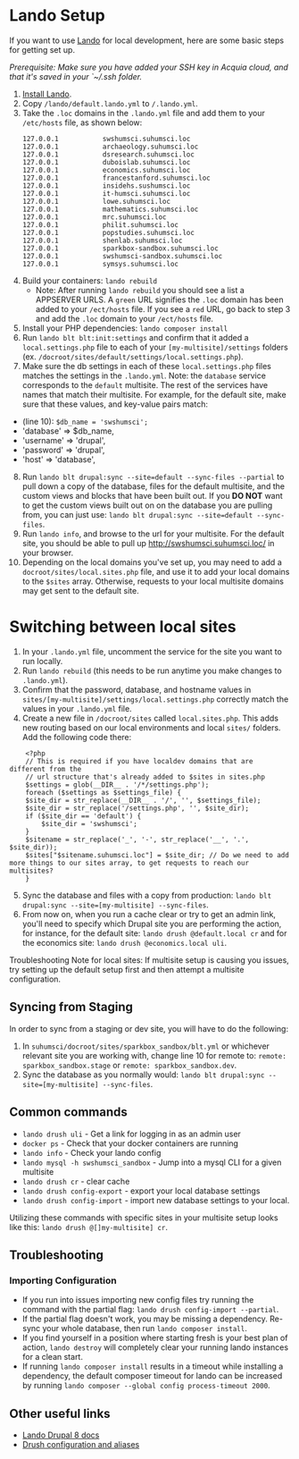# Lando Setup

If you want to use [Lando](https://lando.dev/) for local development, here are some basic steps for getting set up.

_Prerequisite: Make sure you have added your SSH key in Acquia cloud, and that it's saved in your `~/.ssh folder._

1. [Install Lando](https://lando.dev/download/).
2. Copy `/lando/default.lando.yml` to `/.lando.yml`.
3. Take the `.loc` domains in the `.lando.yml` file and add them to your `/etc/hosts` file, as shown below:
    ```
    127.0.0.1           swshumsci.suhumsci.loc
    127.0.0.1           archaeology.suhumsci.loc
    127.0.0.1           dsresearch.suhumsci.loc
    127.0.0.1           duboislab.suhumsci.loc
    127.0.0.1           economics.suhumsci.loc
    127.0.0.1           francestanford.suhumsci.loc
    127.0.0.1           insidehs.sushumsci.loc
    127.0.0.1           it-humsci.suhumsci.loc
    127.0.0.1           lowe.suhumsci.loc
    127.0.0.1           mathematics.suhumsci.loc
    127.0.0.1           mrc.suhumsci.loc
    127.0.0.1           philit.suhumsci.loc
    127.0.0.1           popstudies.suhumsci.loc
    127.0.0.1           shenlab.suhumsci.loc
    127.0.0.1           sparkbox-sandbox.suhumsci.loc
    127.0.0.1           swshumsci-sandbox.suhumsci.loc
    127.0.0.1           symsys.suhumsci.loc
    ```
4. Build your containers: `lando rebuild`
    * Note: After running `lando rebuild` you should see a list a APPSERVER URLS. A `green` URL signifies the `.loc` domain has been added to your `/ect/hosts` file. If you see a `red` URL, go back to step 3 and add the `.loc` domain to your `/ect/hosts` file.
5. Install your PHP dependencies: `lando composer install`
6. Run `lando blt blt:init:settings` and confirm that it added a `local.settings.php` file to each of your `[my-multisite]/settings` folders (ex. `/docroot/sites/default/settings/local.settings.php`).
7. Make sure the db settings in each of these `local.settings.php` files matches the settings in the `.lando.yml`. Note: the `database` service corresponds to the `default` multisite. The rest of the services have names that match their multisite. For example, for the default site, make sure that these values, and key-value pairs match:
- (line 10): `$db_name = 'swshumsci';`
- 'database' => $db_name,
- 'username' => 'drupal',
- 'password' => 'drupal',
- 'host' => 'database',
8. Run `lando blt drupal:sync --site=default --sync-files --partial` to pull down a copy of the database, files for the default multisite, and the custom views and blocks that have been built out. If you **DO NOT** want to get the custom views built out on on the database you are pulling from, you can just use: `lando blt drupal:sync --site=default --sync-files`.
9. Run `lando info`, and browse to the url for your multisite. For the default site, you should be able to pull up http://swshumsci.suhumsci.loc/ in your browser.
10. Depending on the local domains you've set up, you may need to add a `docroot/sites/local.sites.php` file, and use it to add your local domains to the `$sites` array. Otherwise, requests to your local multisite domains may get sent to the default site.

# Switching between local sites
1. In your `.lando.yml` file, uncomment the service for the site you want to run locally.
2. Run `lando rebuild` (this needs to be run anytime you make changes to `.lando.yml`).
3. Confirm that the password, database, and hostname values in `sites/[my-multisite]/settings/local.settings.php` correctly match the values in your `.lando.yml` file.
4. Create a new file in `/docroot/sites` called `local.sites.php`. This adds new routing based on our local environments and local `sites/` folders. Add the following code there:
```
    <?php
    // This is required if you have localdev domains that are different from the
    // url structure that's already added to $sites in sites.php
    $settings = glob(__DIR__ . '/*/settings.php');
    foreach ($settings as $settings_file) {
    $site_dir = str_replace(__DIR__ . '/', '', $settings_file);
    $site_dir = str_replace('/settings.php', '', $site_dir);
    if ($site_dir == 'default') {
        $site_dir = 'swshumsci';
    }
    $sitename = str_replace('_', '-', str_replace('__', '.', $site_dir));
    $sites["$sitename.suhumsci.loc"] = $site_dir; // Do we need to add more things to our sites array, to get requests to reach our multisites?
    }
```
5. Sync the database and files with a copy from production: `lando blt drupal:sync --site=[my-multisite] --sync-files`.
6. From now on, when you run a cache clear or try to get an admin link, you'll need to specify which Drupal site you are performing the action, for instance, for the default site: `lando drush @default.local cr` and for the economics site: `lando drush @economics.local uli`.

Troubleshooting Note for local sites: If multisite setup is causing you issues, try setting up the default setup first and then attempt a multisite configuration.

## Syncing from Staging
In order to sync from a staging or dev site, you will have to do the following:

1. In `suhumsci/docroot/sites/sparkbox_sandbox/blt.yml` or whichever relevant site you are working with, change line 10 for remote to: `remote: sparkbox_sandbox.stage` or `remote: sparkbox_sandbox.dev`.
2.  Sync the database as you normally would: `lando blt drupal:sync --site=[my-multisite] --sync-files`.

## Common commands
- `lando drush uli` - Get a link for logging in as an admin user
- `docker ps` - Check that your docker containers are running
- `lando info` - Check your lando config
- `lando mysql -h swshumsci_sandbox` - Jump into a mysql CLI for a given multisite
- `lando drush cr` - clear cache
- `lando drush config-export` - export your local database settings
- `lando drush config-import` - import new database settings to your local.

Utilizing these commands with specific sites in your multisite setup looks like this: `lando drush @[]my-multisite] cr`.

## Troubleshooting
### Importing Configuration
- If you run into issues importing new config files try running the command with the partial flag: `lando drush config-import --partial`.
- If the partial flag doesn't work, you may be missing a dependency. Re-sync your whole database, then run `lando composer install`.
- If you find yourself in a position where starting fresh is your best plan of action, `lando destroy` will completely clear your running lando instances for a clean start.
- If running `lando composer install` results in a timeout while installing a dependency, the default composer timeout for lando can be increased by running `lando composer --global config process-timeout 2000`.

## Other useful links
- [Lando Drupal 8 docs](https://docs.lando.dev/config/drupal8.html)
- [Drush configuration and aliases](../drush/README.md)

